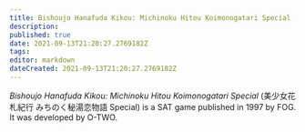 ```yaml
---
title: Bishoujo Hanafuda Kikou: Michinoku Hitou Koimonogatari Special
description: 
published: true
date: 2021-09-13T21:20:27.2769182Z 
tags: 
editor: markdown
dateCreated: 2021-09-13T21:20:27.2769182Z
---
```

_Bishoujo Hanafuda Kikou: Michinoku Hitou Koimonogatari Special_ (<span lang='ja'>美少女花札紀行 みちのく秘湯恋物語 Special</span>) is a SAT game published in 1997 by FOG.
It was developed by O-TWO.
